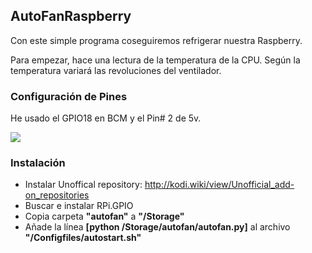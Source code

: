 ## AutoFanRaspberry
Con este simple programa coseguiremos refrigerar nuestra Raspberry.

Para empezar, hace una lectura de la temperatura de la CPU.
Según la temperatura variará las revoluciones del ventilador.

### Configuración de Pines
He usado el GPIO18 en BCM y el Pin# 2 de 5v.

![](https://lh4.googleusercontent.com/wH_1kvOPZYzrxHodAodnL5vnziQXTYwIKeDSXmg-gTvh363xsVQxb-nD7NyH3MJwmWcxTnHsvDva6Bo=w1920-h950-rw)

### Instalación

- Instalar Unoffical repository: http://kodi.wiki/view/Unofficial_add-on_repositories
- Buscar e instalar RPi.GPIO
- Copia carpeta **"autofan"** a **"/Storage"**
- Añade la línea **[python /Storage/autofan/autofan.py]** al archivo **"/Configfiles/autostart.sh"**


